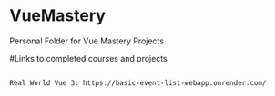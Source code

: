 # VueMastery
Personal Folder for Vue Mastery Projects

#Links to completed courses and projects
```sr

Real World Vue 3: https://basic-event-list-webapp.onrender.com/
